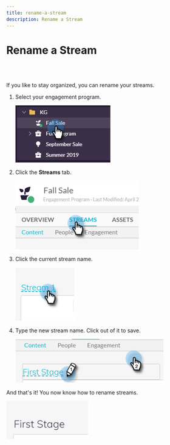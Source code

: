 ```yaml
---
title: rename-a-stream
description: Rename a Stream
---
```


# Rename a Stream
<br>&nbsp;

If you like to stay organized, you can rename your streams.

1. Select your engagement program.

   ![Image One](/help/sky/assets/engagement-programs/rename-a-stream/rename-a-stream-1.png)

1. Click the **Streams** tab.

   ![Image Two](/help/sky/assets/engagement-programs/rename-a-stream/rename-a-stream-2.png)

1. Click the current stream name.

   ![Image Three](/help/sky/assets/engagement-programs/rename-a-stream/rename-a-stream-3.png)

1. Type the new stream name. Click out of it to save.

   ![Image Four](/help/sky/assets/engagement-programs/rename-a-stream/rename-a-stream-4.png)

And that's it! You now know how to rename streams.

   ![Image Five](/help/sky/assets/engagement-programs/rename-a-stream/rename-a-stream-5.png)

